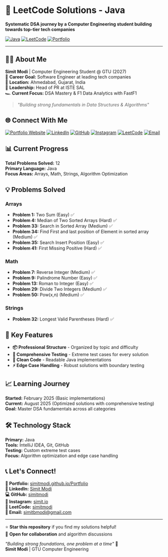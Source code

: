 # 🚀 LeetCode Solutions - Java

**Systematic DSA journey by a Computer Engineering student building towards top-tier tech companies**

[![Java](https://img.shields.io/badge/Java-ED8B00?style=for-the-badge&logo=java&logoColor=white)](https://www.java.com/)
[![LeetCode](https://img.shields.io/badge/LeetCode-FFA116?style=for-the-badge&logo=LeetCode&logoColor=black)](https://leetcode.com/u/simitmodi)
[![Portfolio](https://img.shields.io/badge/Portfolio-FF5722?style=for-the-badge&logo=todoist&logoColor=white)](https://simitmodi.github.io/Portfolio)

---

## 👨‍💻 About Me

**Simit Modi** | Computer Engineering Student @ GTU (2027)  
🎯 **Career Goal:** Software Engineer at leading tech companies  
📍 **Location:** Ahmedabad, Gujarat, India  
💼 **Leadership:** Head of PR at ISTE SAL  
🏎️ **Current Focus:** DSA Mastery & F1 Data Analytics with FastF1  

> *"Building strong fundamentals in Data Structures & Algorithms"*

## 🌐 Connect With Me

[![Portfolio Website](https://img.shields.io/badge/🌟_Portfolio-Visit_Website-blue?style=for-the-badge)](https://simitmodi.github.io/Portfolio)
[![LinkedIn](https://img.shields.io/badge/LinkedIn-0077B5?style=for-the-badge&logo=linkedin&logoColor=white)](https://linkedin.com/in/simitmodi)
[![GitHub](https://img.shields.io/badge/GitHub-100000?style=for-the-badge&logo=github&logoColor=white)](https://github.com/simitmodi)
[![Instagram](https://img.shields.io/badge/Instagram-E4405F?style=for-the-badge&logo=instagram&logoColor=white)](https://instagram.com/simit.io)
[![LeetCode](https://img.shields.io/badge/LeetCode-FFA116?style=for-the-badge&logo=LeetCode&logoColor=black)](https://leetcode.com/u/simitmodi)
[![Email](https://img.shields.io/badge/Email-D14836?style=for-the-badge&logo=gmail&logoColor=white)](mailto:simit.modi@gmail.com)

## 📊 Current Progress

**Total Problems Solved:** 12  
**Primary Language:** Java  
**Focus Areas:** Arrays, Math, Strings, Algorithm Optimization  


## 💡 Problems Solved

### Arrays
- **Problem 1:** Two Sum (Easy) ✅
- **Problem 4:** Median of Two Sorted Arrays (Hard) ✅
- **Problem 33:** Search in Sorted Array (Medium) ✅
- **Problem 34:** Find First and last position of Element in sorted array (Medium) ✅
- **Problem 35:** Search Insert Position (Easy) ✅
- **Problem 41:** First Missing Positive (Hard) ✅

### Math
- **Problem 7:** Reverse Integer (Medium) ✅
- **Problem 9:** Palindrome Number (Easy) ✅
- **Problem 13:** Roman to Integer (Easy) ✅
- **Problem 29:** Divide Two Integers (Medium) ✅
- **Problem 50:** Pow(x,n) (Medium) ✅

### Strings
- **Problem 32:** Longest Valid Parentheses (Hard) ✅

## 🎯 Key Features

- **📦 Professional Structure** - Organized by topic and difficulty
- **🧪 Comprehensive Testing** - Extreme test cases for every solution
- **📝 Clean Code** - Readable Java implementations
- **⚡ Edge Case Handling** - Robust solutions with boundary testing

## 📈 Learning Journey

**Started:** February 2025 (Basic implementations)  
**Current:** August 2025 (Optimized solutions with comprehensive testing)  
**Goal:** Master DSA fundamentals across all categories

## 🛠️ Technology Stack

**Primary:** Java  
**Tools:** IntelliJ IDEA, Git, GitHub  
**Testing:** Custom extreme test cases  
**Focus:** Algorithm optimization and edge case handling  

## 📞 Let's Connect!

**🌟 Portfolio:** [simitmodi.github.io/Portfolio](https://simitmodi.github.io/Portfolio)  
**💼 LinkedIn:** [Simit Modi](https://linkedin.com/in/simitmodi)  
**💻 GitHub:** [simitmodi](https://github.com/simitmodi)  
**📸 Instagram:** [simit.io](https://instagram.com/simit.io)  
**🧩 LeetCode:** [simitmodi](https://leetcode.com/u/simitmodi)  
**📧 Email:** [simitbmodi@gmail.com](mailto:simit.modi@gmail.com)  

---

⭐ **Star this repository** if you find my solutions helpful!  
🤝 **Open for collaboration** and algorithm discussions  

*"Building strong foundations, one problem at a time"* 🎯  
**Simit Modi** | GTU Computer Engineering
